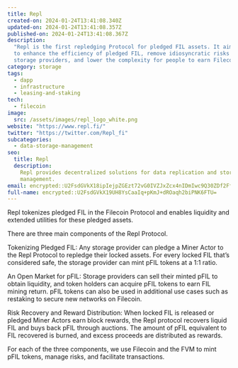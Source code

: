 ```yaml
---
title: Repl
created-on: 2024-01-24T13:41:08.340Z
updated-on: 2024-01-24T13:41:08.357Z
published-on: 2024-01-24T13:41:08.367Z
description:
  "Repl is the first repledging Protocol for pledged FIL assets. It aims
  to enhance the efficiency of pledged FIL, remove idiosyncratic risks among Filecoin
  storage providers, and lower the complexity for people to earn Filecoin rewards."
category: storage
tags:
  - dapp
  - infrastructure
  - leasing-and-staking
tech:
  - filecoin
image:
  src: /assets/images/repl_logo_white.png
website: "https://www.repl.fi/"
twitter: "https://twitter.com/Repl_fi"
subcategories:
  - data-storage-management
seo:
  title: Repl
  description:
    Repl provides decentralized solutions for data replication and storage
    management.
email: encrypted::U2FsdGVkX18ipIejpZGEzt72vG0IVZJxZcx4nIDmIwc9Q30ZDf2FfaWFBdMSnO1n
full-name: encrypted::U2FsdGVkX19UH8YsCaaIq+pKmJ+dROaqh2biPNK6FTU=
---
```


Repl tokenizes pledged FIL in the Filecoin Protocol and enables liquidity and extended utilities for these pledged assets.

There are three main components of the Repl Protocol.

Tokenizing Pledged FIL: Any storage provider can pledge a Miner Actor to the Repl Protocol to repledge their locked assets. For every locked FIL that’s considered safe, the storage provider can mint pFIL tokens at a 1:1 ratio.

An Open Market for pFIL: Storage providers can sell their minted pFIL to obtain liquidity, and token holders can acquire pFIL tokens to earn FIL mining return. pFIL tokens can also be used in additional use cases such as restaking to secure new networks on Filecoin.

Risk Recovery and Reward Distribution: When locked FIL is released or pledged Miner Actors earn block rewards, the Repl protocol recovers liquid FIL and buys back pFIL through auctions. The amount of pFIL equivalent to FIL recovered is burned, and excess proceeds are distributed as rewards.

For each of the three components, we use Filecoin and the FVM to mint pFIL tokens, manage risks, and facilitate transactions.
